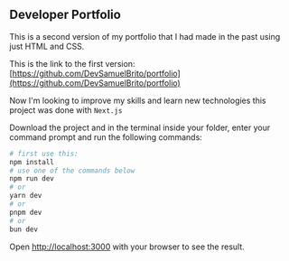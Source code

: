 ## Developer Portfolio

This is a second version of my portfolio that I had made in the past using just HTML and CSS. 

This is the link to the first version: [https://github.com/DevSamuelBrito/portfolio](https://github.com/DevSamuelBrito/portfolio) 

Now I'm looking to improve my skills and learn new technologies this project was done with `Next.js`



Download the project and in the terminal inside your folder, enter your command prompt and run the following commands:


```bash
# first use this:
npm install
# use one of the commands below
npm run dev
# or
yarn dev
# or
pnpm dev
# or
bun dev
```

Open [http://localhost:3000](http://localhost:3000) with your browser to see the result.
